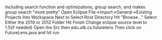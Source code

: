 Including search function and optimizations, group search, and makes group search "more pretty"
Open Eclipse
File->Import->General->Existing Projects Into Workspace
Next to Select Root Directory Hit "Browse..."
Select Either the 2010 or 2012 Folder
Hit Finish
Change eclipse source level to 1.5(if needed)
Open the Src then edu.utk.cs.futurelens
Then click on FutureLens.java and hit run



